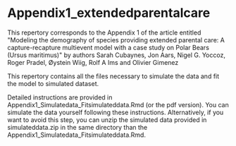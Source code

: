 # Appendix1_extendedparentalcare

This repertory corresponds to the Appendix 1 of the article entitled "Modeling the demography of species providing extended parental care: 
A capture-recapture multievent model with a case study on Polar Bears (Ursus maritimus)"
by authors Sarah Cubaynes, Jon Aars, Nigel G. Yoccoz, Roger Pradel, Øystein Wiig, Rolf A Ims and Olivier Gimenez

This repertory contains all the files necessary to simulate the data and fit the model to simulated dataset.

Detailed instructions are provided in Appendix1_Simulatedata_Fitsimulateddata.Rmd (or the pdf version).
You can simulate the data yourself following these instructions. 
Alternatively, if you want to avoid this step, you can unzip the simulated data provided in simulateddata.zip in the same directory than the Appendix1_Simulatedata_Fitsimulateddata.Rmd.
